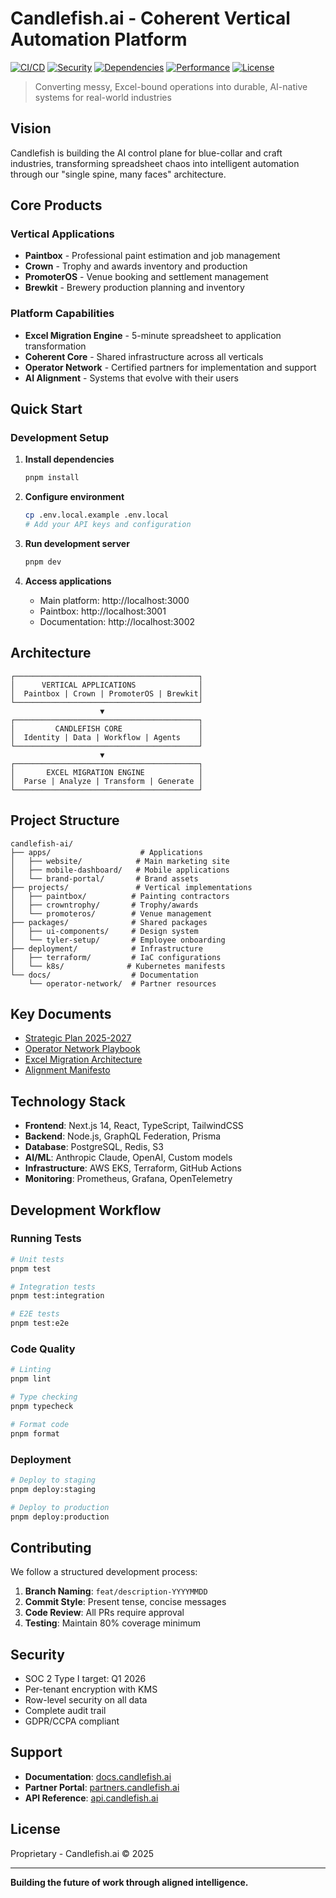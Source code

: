 # Candlefish.ai - Coherent Vertical Automation Platform

[![CI/CD](https://github.com/candlefish-ai/candlefish-ai/actions/workflows/monorepo-ci.yml/badge.svg)](https://github.com/candlefish-ai/candlefish-ai/actions/workflows/monorepo-ci.yml)
[![Security](https://github.com/candlefish-ai/candlefish-ai/actions/workflows/auto-security.yml/badge.svg)](https://github.com/candlefish-ai/candlefish-ai/actions/workflows/auto-security.yml)
[![Dependencies](https://github.com/candlefish-ai/candlefish-ai/actions/workflows/auto-dependencies.yml/badge.svg)](https://github.com/candlefish-ai/candlefish-ai/actions/workflows/auto-dependencies.yml)
[![Performance](https://github.com/candlefish-ai/candlefish-ai/actions/workflows/auto-performance.yml/badge.svg)](https://github.com/candlefish-ai/candlefish-ai/actions/workflows/auto-performance.yml)
[![License](https://img.shields.io/badge/license-Proprietary-blue.svg)](LICENSE)

> Converting messy, Excel-bound operations into durable, AI-native systems for real-world industries

## Vision

Candlefish is building the AI control plane for blue-collar and craft industries, transforming spreadsheet chaos into intelligent automation through our "single spine, many faces" architecture.

## Core Products

### Vertical Applications
- **Paintbox** - Professional paint estimation and job management
- **Crown** - Trophy and awards inventory and production
- **PromoterOS** - Venue booking and settlement management  
- **Brewkit** - Brewery production planning and inventory

### Platform Capabilities
- **Excel Migration Engine** - 5-minute spreadsheet to application transformation
- **Coherent Core** - Shared infrastructure across all verticals
- **Operator Network** - Certified partners for implementation and support
- **AI Alignment** - Systems that evolve with their users

## Quick Start

### Development Setup

1. **Install dependencies**
   ```bash
   pnpm install
   ```

2. **Configure environment**
   ```bash
   cp .env.local.example .env.local
   # Add your API keys and configuration
   ```

3. **Run development server**
   ```bash
   pnpm dev
   ```

4. **Access applications**
   - Main platform: http://localhost:3000
   - Paintbox: http://localhost:3001
   - Documentation: http://localhost:3002

## Architecture

```
┌─────────────────────────────────────────┐
│      VERTICAL APPLICATIONS              │
│  Paintbox | Crown | PromoterOS | Brewkit│
└─────────────────────────────────────────┘
                    ▼
┌─────────────────────────────────────────┐
│         CANDLEFISH CORE                 │
│  Identity | Data | Workflow | Agents    │
└─────────────────────────────────────────┘
                    ▼
┌─────────────────────────────────────────┐
│       EXCEL MIGRATION ENGINE            │
│  Parse | Analyze | Transform | Generate │
└─────────────────────────────────────────┘
```

## Project Structure

```
candlefish-ai/
├── apps/                    # Applications
│   ├── website/            # Main marketing site
│   ├── mobile-dashboard/   # Mobile applications
│   └── brand-portal/       # Brand assets
├── projects/               # Vertical implementations
│   ├── paintbox/          # Painting contractors
│   ├── crowntrophy/       # Trophy/awards
│   └── promoteros/        # Venue management
├── packages/              # Shared packages
│   ├── ui-components/     # Design system
│   └── tyler-setup/       # Employee onboarding
├── deployment/            # Infrastructure
│   ├── terraform/         # IaC configurations
│   └── k8s/              # Kubernetes manifests
└── docs/                  # Documentation
    └── operator-network/  # Partner resources
```

## Key Documents

- [Strategic Plan 2025-2027](./STRATEGY_2025.md)
- [Operator Network Playbook](./OPERATOR_NETWORK_PLAYBOOK.md)
- [Excel Migration Architecture](./EXCEL_MIGRATION_ARCHITECTURE.md)
- [Alignment Manifesto](./ALIGNMENT_MANIFESTO.md)

## Technology Stack

- **Frontend**: Next.js 14, React, TypeScript, TailwindCSS
- **Backend**: Node.js, GraphQL Federation, Prisma
- **Database**: PostgreSQL, Redis, S3
- **AI/ML**: Anthropic Claude, OpenAI, Custom models
- **Infrastructure**: AWS EKS, Terraform, GitHub Actions
- **Monitoring**: Prometheus, Grafana, OpenTelemetry

## Development Workflow

### Running Tests
```bash
# Unit tests
pnpm test

# Integration tests
pnpm test:integration

# E2E tests
pnpm test:e2e
```

### Code Quality
```bash
# Linting
pnpm lint

# Type checking
pnpm typecheck

# Format code
pnpm format
```

### Deployment
```bash
# Deploy to staging
pnpm deploy:staging

# Deploy to production
pnpm deploy:production
```

## Contributing

We follow a structured development process:

1. **Branch Naming**: `feat/description-YYYYMMDD`
2. **Commit Style**: Present tense, concise messages
3. **Code Review**: All PRs require approval
4. **Testing**: Maintain 80% coverage minimum

## Security

- SOC 2 Type I target: Q1 2026
- Per-tenant encryption with KMS
- Row-level security on all data
- Complete audit trail
- GDPR/CCPA compliant

## Support

- **Documentation**: [docs.candlefish.ai](https://docs.candlefish.ai)
- **Partner Portal**: [partners.candlefish.ai](https://partners.candlefish.ai)
- **API Reference**: [api.candlefish.ai](https://api.candlefish.ai)

## License

Proprietary - Candlefish.ai © 2025

---

**Building the future of work through aligned intelligence.**
